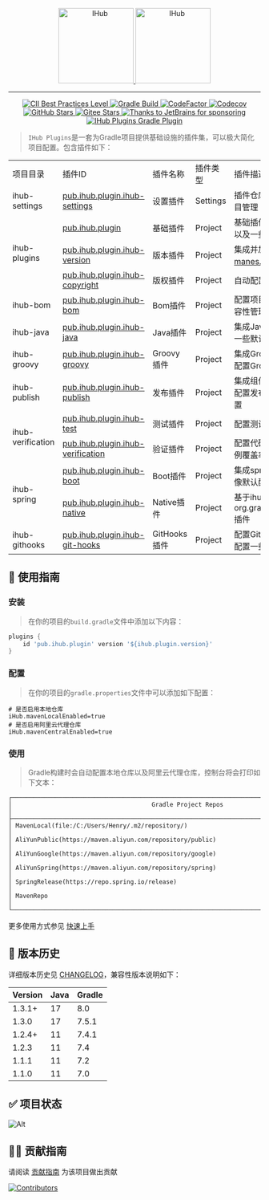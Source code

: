 <p align="center">
    <a target="_blank" href="https://ihub.pub/">
        <img src="https://cdn.jsdelivr.net/gh/ihub-pub/ihub-pub.github.io/ihub.svg" height="150" alt="IHub">
        <img src="https://cdn.jsdelivr.net/gh/ihub-pub/ihub-pub.github.io/ihub_plugins.svg" height="150" alt="IHub">
    </a>
</p>

---

<p align="center">
    <a target="_blank" href="https://bestpractices.coreinfrastructure.org/projects/6921">
        <img alt="CII Best Practices Level" src="https://img.shields.io/cii/level/6921">
    </a>
    <a target="_blank" href="https://github.com/ihub-pub/plugins/actions/workflows/gradle-build.yml">
        <img src="https://img.shields.io/github/actions/workflow/status/ihub-pub/plugins/gradle-build.yml?branch=main&label=Build&logo=GitHub+Actions&logoColor=white" alt="Gradle Build"/>
    </a>
    <a target="_blank" href="https://www.codefactor.io/repository/github/ihub-pub/plugins">
        <img src="https://img.shields.io/codefactor/grade/github/ihub-pub/plugins/main?color=white&label=Codefactor&labelColor=F44A6A&logo=CodeFactor&logoColor=white" alt="CodeFactor"/>
    </a>
    <a target="_blank" href="https://codecov.io/gh/ihub-pub/plugins">
        <img src="https://img.shields.io/codecov/c/github/ihub-pub/plugins?token=ZQ0WR3ZSWG&color=white&label=Codecov&labelColor=F01F7A&logo=Codecov&logoColor=white" alt="Codecov"/>
    </a>
    <a target="_blank" href="https://github.com/ihub-pub/plugins/stargazers">
        <img src="https://img.shields.io/github/stars/ihub-pub/plugins?color=white&logo=GitHub&labelColor=181717" alt="GitHub Stars"/>
    </a>
    <a target="_blank" href='https://gitee.com/ihub-pub/plugins/stargazers'>
        <img src='https://gitee.com/ihub-pub/plugins/badge/star.svg?theme=dark' alt='Gitee Stars'/>
    </a>
    <a target="_blank" href="https://www.jetbrains.com">
        <img src="https://img.shields.io/badge/JetBrains-white.svg?style=flat&logo=JetBrains&logoColor=black" alt="Thanks to JetBrains for sponsoring"/>
    </a>
    <a target="_blank" href="https://plugins.gradle.org/plugin/pub.ihub.plugin">
        <img src="https://img.shields.io/maven-metadata/v?color=white&label=Gradle&labelColor=02303A&logo=Gradle&metadataUrl=https%3A%2F%2Fplugins.gradle.org%2Fm2%2Fpub%2Fihub%2Fplugin%2Fihub-plugins%2Fmaven-metadata.xml" alt="IHub Plugins Gradle Plugin"/>
    </a>
</p>

> `IHub Plugins`是一套为Gradle项目提供基础设施的插件集，可以极大简化项目配置。包含插件如下：

<table>
<tr><td>项目目录</td><td>插件ID</td><td>插件名称</td><td>插件类型</td><td>插件描述</td></tr>
<tr><td>ihub-settings</td><td><a href="https://doc.ihub.pub/plugins/#/iHubSettings">pub.ihub.plugin.ihub-settings</a></td><td>设置插件</td><td>Settings</td><td>插件仓库、插件版本以及子项目管理</td></tr>
<tr><td rowspan="3">ihub-plugins</td><td><a href="https://doc.ihub.pub/plugins/#/iHub">pub.ihub.plugin</a></td><td>基础插件</td><td>Project</td><td>基础插件，用于配置组件仓库以及一些其他扩展属性</td></tr>
<tr><td><a href="https://doc.ihub.pub/plugins/#/iHubVersion">pub.ihub.plugin.ihub-version</a></td><td>版本插件</td><td>Project</td><td>集成并加强<a href="https://plugins.gradle.org/plugin/com.github.ben-manes.versions">ben-manes.versions</a>插件</td></tr>
<tr><td><a href="https://doc.ihub.pub/plugins/#/iHubCopyright">pub.ihub.plugin.ihub-copyright</a></td><td>版权插件</td><td>Project</td><td>自动配置IDEA版权信息</td></tr>
<tr><td>ihub-bom</td><td><a href="https://doc.ihub.pub/plugins/#/iHubBom">pub.ihub.plugin.ihub-bom</a></td><td>Bom插件</td><td>Project</td><td>配置项目依赖组件版本以及兼容性管理</td></tr>
<tr><td>ihub-java</td><td><a href="https://doc.ihub.pub/plugins/#/iHubJava">pub.ihub.plugin.ihub-java</a></td><td>Java插件</td><td>Project</td><td>集成Java相关插件环境、配置一些默认依赖以及兼容性配置</td></tr>
<tr><td>ihub-groovy</td><td><a href="https://doc.ihub.pub/plugins/#/iHubGroovy">pub.ihub.plugin.ihub-groovy</a></td><td>Groovy插件</td><td>Project</td><td>集成Groovy相关插件环境以及配置Groovy默认组件依赖</td></tr>
<tr><td>ihub-publish</td><td><a href="https://doc.ihub.pub/plugins/#/iHubPublish">pub.ihub.plugin.ihub-publish</a></td><td>发布插件</td><td>Project</td><td>集成组件发布相关插件环境，配置发布仓库以及其他默认配置</td></tr>
<tr><td rowspan="2">ihub-verification</td><td><a href="https://doc.ihub.pub/plugins/#/iHubTest">pub.ihub.plugin.ihub-test</a></td><td>测试插件</td><td>Project</td><td>配置测试任务</td></tr>
<tr><td><a href="https://doc.ihub.pub/plugins/#/iHubVerification">pub.ihub.plugin.ihub-verification</a></td><td>验证插件</td><td>Project</td><td>配置代码静态检查以及测试用例覆盖率等</td></tr>
<tr><td rowspan="2">ihub-spring</td><td><a href="https://doc.ihub.pub/plugins/#/iHubBoot">pub.ihub.plugin.ihub-boot</a></td><td>Boot插件</td><td>Project</td><td>集成spring-boot插件以及镜像默认配置</td></tr>
<tr><td><a href="https://doc.ihub.pub/plugins/#/iHubNative">pub.ihub.plugin.ihub-native</a></td><td>Native插件</td><td>Project</td><td>基于ihub-boot扩展引入org.graalvm.buildtools.native插件</td></tr>
<tr><td>ihub-githooks</td><td><a href="https://doc.ihub.pub/plugins/#/iHubGitHooks">pub.ihub.plugin.ihub-git-hooks</a></td><td>GitHooks插件</td><td>Project</td><td>配置GitHooks，可以为git操作配置一些钩子命令</td></tr>
</table>

## 🧭 使用指南

### 安装
> 在你的项目的`build.gradle`文件中添加以下内容：

```groovy
plugins {
    id 'pub.ihub.plugin' version '${ihub.plugin.version}'
}
```

### 配置
> 在你的项目的`gradle.properties`文件中可以添加如下配置：

```properties
# 是否启用本地仓库
iHub.mavenLocalEnabled=true
# 是否启用阿里云代理仓库
iHub.mavenCentralEnabled=true
```

### 使用
> Gradle构建时会自动配置本地仓库以及阿里云代理仓库，控制台将会打印如下文本：

```text
┌──────────────────────────────────────────────────────────────────────────────────────────────────┐
│                                       Gradle Project Repos                                       │
├──────────────────────────────────────────────────────────────────────────────────────────────────┤
│ MavenLocal(file:/C:/Users/Henry/.m2/repository/)                                                 │
│ AliYunPublic(https://maven.aliyun.com/repository/public)                                         │
│ AliYunGoogle(https://maven.aliyun.com/repository/google)                                         │
│ AliYunSpring(https://maven.aliyun.com/repository/spring)                                         │
│ SpringRelease(https://repo.spring.io/release)                                                    │
│ MavenRepo                                                                                        │
└──────────────────────────────────────────────────────────────────────────────────────────────────┘
```

更多使用方式参见 [快速上手](https://doc.ihub.pub/plugins/#/gettingStarted)

## 🔖 版本历史

详细版本历史见 [CHANGELOG](https://doc.ihub.pub/plugins/#/CHANGELOG)，兼容性版本说明如下：

| Version | Java | Gradle |
|---------|------|--------|
| 1.3.1+  | 17   | 8.0    |
| 1.3.0   | 17   | 7.5.1  |
| 1.2.4+  | 11   | 7.4.1  |
| 1.2.3   | 11   | 7.4    |
| 1.1.1   | 11   | 7.2    |
| 1.1.0   | 11   | 7.0    |

## ✅ 项目状态

![Alt](https://repobeats.axiom.co/api/embed/577279f67858fb89c702e0cf0bc604e42decca5d.svg "Repobeats analytics image")

## 👨‍💻 贡献指南
请阅读 [贡献指南](https://github.com/ihub-pub/.github/blob/main/CONTRIBUTING.md) 为该项目做出贡献

[![Contributors](https://contrib.rocks/image?repo=ihub-pub/plugins)](https://github.com/ihub-pub/plugins/graphs/contributors "Contributors")
